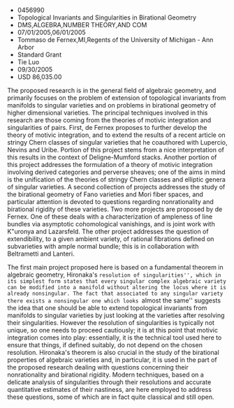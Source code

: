 
* 0456990
* Topological Invariants and Singularities in Birational Geometry
* DMS,ALGEBRA,NUMBER THEORY,AND COM
* 07/01/2005,06/01/2005
* Tommaso de Fernex,MI,Regents of the University of Michigan - Ann Arbor
* Standard Grant
* Tie Luo
* 09/30/2005
* USD 86,035.00

The proposed research is in the general field of algebraic geometry, and
primarily focuses on the problem of extension of topological invariants from
manifolds to singular varieties and on problems in birational geometry of higher
dimensional varieties. The principal techniques involved in this research are
those coming from the theories of motivic integration and singularities of
pairs. First, de Fernex proposes to further develop the theory of motivic
integration, and to extend the results of a recent article on stringy Chern
classes of singular varieties that he coauthored with Lupercio, Nevins and
Uribe. Portion of this project stems from a nice interpretation of this results
in the context of Deligne-Mumford stacks. Another portion of this project
addresses the formulation of a theory of motivic integration involving derived
categories and perverse sheaves; one of the aims in mind is the unification of
the theories of stringy Chern classes and elliptic genera of singular varieties.
A second collection of projects addresses the study of the birational geometry
of Fano varieties and Mori fiber spaces, and particular attention is devoted to
questions regarding nonrationality and birational rigidity of these varieties.
Two more projects are proposed by de Fernex. One of these deals with a
characterization of ampleness of line bundles via asymptotic cohomological
vanishings, and is joint work with K\"uronya and Lazarsfeld. The other project
addresses the question of extendibility, to a given ambient variety, of rational
fibrations defined on subvarieties with ample normal bundle; this is in
collaboration with Beltrametti and Lanteri.

The first main project proposed here is based on a fundamental theorem in
algebraic geometry, Hironaka's ``resolution of singularities'', which in its
simplest form states that every singular complex algebraic variety can be
modified into a manifold without altering the locus where it is already
nonsingular. The fact that associated to any singular variety there exists a
nonsingular one which looks ``almost the same'' suggests the idea that one
should be able to extend topological invariants from manifolds to singular
varieties by just looking at the varieties after resolving their singularities.
However the resolution of singularities is typically not unique, so one needs to
proceed cautiously; it is at this point that motivic integration comes into
play: essentially, it is the technical tool used here to ensure that things, if
defined suitably, do not depend on the chosen resolution. Hironaka's theorem is
also crucial in the study of the birational properties of algebraic varieties
and, in particular, it is used in the part of the proposed research dealing with
questions concerning their nonrationality and birational rigidity. Modern
techniques, based on a delicate analysis of singularities through their
resolutions and accurate quantitative estimates of their nastiness, are here
employed to address these questions, some of which are in fact quite classical
and still open.

